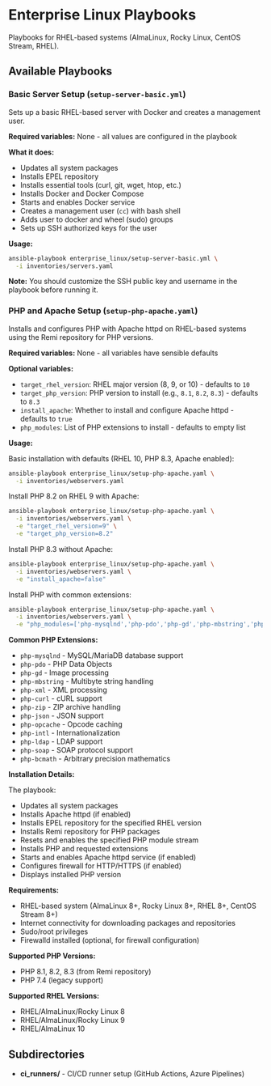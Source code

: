 # Enterprise Linux Playbooks

Playbooks for RHEL-based systems (AlmaLinux, Rocky Linux, CentOS Stream, RHEL).

## Available Playbooks

### Basic Server Setup (`setup-server-basic.yml`)

Sets up a basic RHEL-based server with Docker and creates a management user.

**Required variables:**
None - all values are configured in the playbook

**What it does:**
- Updates all system packages
- Installs EPEL repository
- Installs essential tools (curl, git, wget, htop, etc.)
- Installs Docker and Docker Compose
- Starts and enables Docker service
- Creates a management user (`cc`) with bash shell
- Adds user to docker and wheel (sudo) groups
- Sets up SSH authorized keys for the user

**Usage:**
```bash
ansible-playbook enterprise_linux/setup-server-basic.yml \
  -i inventories/servers.yaml
```

**Note:** You should customize the SSH public key and username in the playbook before running it.

### PHP and Apache Setup (`setup-php-apache.yaml`)

Installs and configures PHP with Apache httpd on RHEL-based systems using the Remi repository for PHP versions.

**Required variables:**
None - all variables have sensible defaults

**Optional variables:**
- `target_rhel_version`: RHEL major version (8, 9, or 10) - defaults to `10`
- `target_php_version`: PHP version to install (e.g., `8.1`, `8.2`, `8.3`) - defaults to `8.3`
- `install_apache`: Whether to install and configure Apache httpd - defaults to `true`
- `php_modules`: List of PHP extensions to install - defaults to empty list

**Usage:**

Basic installation with defaults (RHEL 10, PHP 8.3, Apache enabled):
```bash
ansible-playbook enterprise_linux/setup-php-apache.yaml \
  -i inventories/webservers.yaml
```

Install PHP 8.2 on RHEL 9 with Apache:
```bash
ansible-playbook enterprise_linux/setup-php-apache.yaml \
  -i inventories/webservers.yaml \
  -e "target_rhel_version=9" \
  -e "target_php_version=8.2"
```

Install PHP 8.3 without Apache:
```bash
ansible-playbook enterprise_linux/setup-php-apache.yaml \
  -i inventories/webservers.yaml \
  -e "install_apache=false"
```

Install PHP with common extensions:
```bash
ansible-playbook enterprise_linux/setup-php-apache.yaml \
  -i inventories/webservers.yaml \
  -e "php_modules=['php-mysqlnd','php-pdo','php-gd','php-mbstring','php-xml','php-curl','php-zip','php-json','php-opcache']"
```

**Common PHP Extensions:**
- `php-mysqlnd` - MySQL/MariaDB database support
- `php-pdo` - PHP Data Objects
- `php-gd` - Image processing
- `php-mbstring` - Multibyte string handling
- `php-xml` - XML processing
- `php-curl` - cURL support
- `php-zip` - ZIP archive handling
- `php-json` - JSON support
- `php-opcache` - Opcode caching
- `php-intl` - Internationalization
- `php-ldap` - LDAP support
- `php-soap` - SOAP protocol support
- `php-bcmath` - Arbitrary precision mathematics

**Installation Details:**

The playbook:
- Updates all system packages
- Installs Apache httpd (if enabled)
- Installs EPEL repository for the specified RHEL version
- Installs Remi repository for PHP packages
- Resets and enables the specified PHP module stream
- Installs PHP and requested extensions
- Starts and enables Apache httpd service (if enabled)
- Configures firewall for HTTP/HTTPS (if enabled)
- Displays installed PHP version

**Requirements:**
- RHEL-based system (AlmaLinux 8+, Rocky Linux 8+, RHEL 8+, CentOS Stream 8+)
- Internet connectivity for downloading packages and repositories
- Sudo/root privileges
- Firewalld installed (optional, for firewall configuration)

**Supported PHP Versions:**
- PHP 8.1, 8.2, 8.3 (from Remi repository)
- PHP 7.4 (legacy support)

**Supported RHEL Versions:**
- RHEL/AlmaLinux/Rocky Linux 8
- RHEL/AlmaLinux/Rocky Linux 9
- RHEL/AlmaLinux 10

## Subdirectories

- **ci_runners/** - CI/CD runner setup (GitHub Actions, Azure Pipelines)
